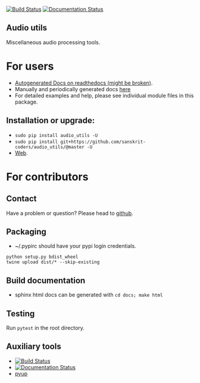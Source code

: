 [![Build Status](https://travis-ci.org/sanskrit-coders/audio_utils.svg?branch=master)](https://travis-ci.org/sanskrit-coders/audio_utils)
[![Documentation Status](https://readthedocs.org/projects/audio_utils/badge/?version=latest)](http://audio_utils.readthedocs.io/en/latest/?badge=latest)

## Audio utils

Miscellaneous audio processing tools. 

# For users
* [Autogenerated Docs on readthedocs (might be broken)](http://audio_utils.readthedocs.io/en/latest/).
* Manually and periodically generated docs [here](https://sanskrit-coders.github.io/audio_utils/build/html/)
* For detailed examples and help, please see individual module files in this package.


## Installation or upgrade:
* `sudo pip install audio_utils -U`
* `sudo pip install git+https://github.com/sanskrit-coders/audio_utils/@master -U`
* [Web](https://pypi.python.org/pypi/audio_utils).


# For contributors

## Contact

Have a problem or question? Please head to [github](https://github.com/sanskrit-coders/audio_utils).

## Packaging

* ~/.pypirc should have your pypi login credentials.
```
python setup.py bdist_wheel
twine upload dist/* --skip-existing
```

## Build documentation
- sphinx html docs can be generated with `cd docs; make html`

## Testing
Run `pytest` in the root directory.

## Auxiliary tools
- [![Build Status](https://travis-ci.org/sanskrit-coders/audio_utils.svg?branch=master)](https://travis-ci.org/sanskrit-coders/audio_utils)
- [![Documentation Status](https://readthedocs.org/projects/audio_utils/badge/?version=latest)](http://audio_utils.readthedocs.io/en/latest/?badge=latest)
- [pyup](https://pyup.io/account/repos/github/sanskrit-coders/audio_utils/)